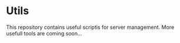 # Utils
This repository contains useful scriptis for server management. More usefull tools are coming soon...
